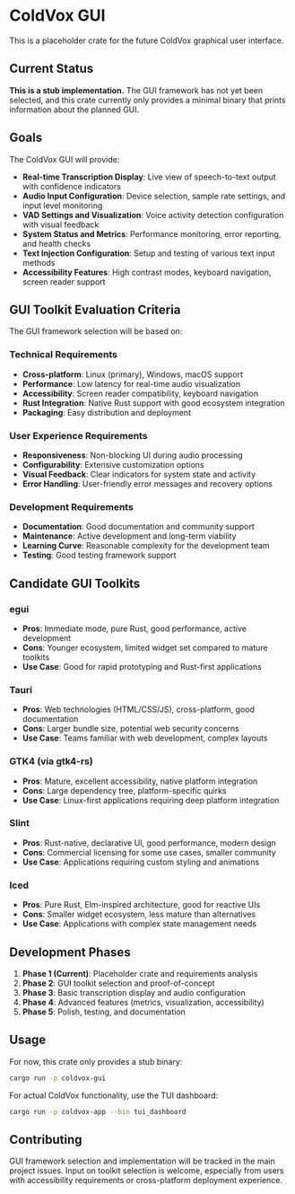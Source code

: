 # ColdVox GUI

This is a placeholder crate for the future ColdVox graphical user interface.

## Current Status

**This is a stub implementation.** The GUI framework has not yet been selected, and this crate currently only provides a minimal binary that prints information about the planned GUI.

## Goals

The ColdVox GUI will provide:

- **Real-time Transcription Display**: Live view of speech-to-text output with confidence indicators
- **Audio Input Configuration**: Device selection, sample rate settings, and input level monitoring  
- **VAD Settings and Visualization**: Voice activity detection configuration with visual feedback
- **System Status and Metrics**: Performance monitoring, error reporting, and health checks
- **Text Injection Configuration**: Setup and testing of various text input methods
- **Accessibility Features**: High contrast modes, keyboard navigation, screen reader support

## GUI Toolkit Evaluation Criteria

The GUI framework selection will be based on:

### Technical Requirements
- **Cross-platform**: Linux (primary), Windows, macOS support
- **Performance**: Low latency for real-time audio visualization
- **Accessibility**: Screen reader compatibility, keyboard navigation
- **Rust Integration**: Native Rust support with good ecosystem integration
- **Packaging**: Easy distribution and deployment

### User Experience Requirements  
- **Responsiveness**: Non-blocking UI during audio processing
- **Configurability**: Extensive customization options
- **Visual Feedback**: Clear indicators for system state and activity
- **Error Handling**: User-friendly error messages and recovery options

### Development Requirements
- **Documentation**: Good documentation and community support
- **Maintenance**: Active development and long-term viability
- **Learning Curve**: Reasonable complexity for the development team
- **Testing**: Good testing framework support

## Candidate GUI Toolkits

### egui
- **Pros**: Immediate mode, pure Rust, good performance, active development
- **Cons**: Younger ecosystem, limited widget set compared to mature toolkits
- **Use Case**: Good for rapid prototyping and Rust-first applications

### Tauri
- **Pros**: Web technologies (HTML/CSS/JS), cross-platform, good documentation
- **Cons**: Larger bundle size, potential web security concerns
- **Use Case**: Teams familiar with web development, complex layouts

### GTK4 (via gtk4-rs)
- **Pros**: Mature, excellent accessibility, native platform integration
- **Cons**: Large dependency tree, platform-specific quirks
- **Use Case**: Linux-first applications requiring deep platform integration

### Slint
- **Pros**: Rust-native, declarative UI, good performance, modern design
- **Cons**: Commercial licensing for some use cases, smaller community
- **Use Case**: Applications requiring custom styling and animations

### Iced
- **Pros**: Pure Rust, Elm-inspired architecture, good for reactive UIs
- **Cons**: Smaller widget ecosystem, less mature than alternatives
- **Use Case**: Applications with complex state management needs

## Development Phases

1. **Phase 1 (Current)**: Placeholder crate and requirements analysis
2. **Phase 2**: GUI toolkit selection and proof-of-concept
3. **Phase 3**: Basic transcription display and audio configuration
4. **Phase 4**: Advanced features (metrics, visualization, accessibility)
5. **Phase 5**: Polish, testing, and documentation

## Usage

For now, this crate only provides a stub binary:

```bash
cargo run -p coldvox-gui
```

For actual ColdVox functionality, use the TUI dashboard:

```bash  
cargo run -p coldvox-app --bin tui_dashboard
```

## Contributing

GUI framework selection and implementation will be tracked in the main project issues. Input on toolkit selection is welcome, especially from users with accessibility requirements or cross-platform deployment experience.